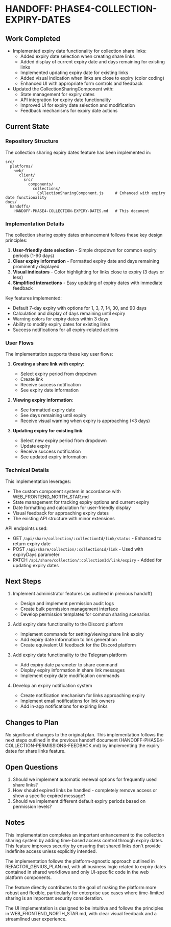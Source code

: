 # HANDOFF: PHASE4-COLLECTION-EXPIRY-DATES

## Work Completed
- Implemented expiry date functionality for collection share links:
  - Added expiry date selection when creating share links
  - Added display of current expiry date and days remaining for existing links
  - Implemented updating expiry date for existing links
  - Added visual indication when links are close to expiry (color coding)
  - Enhanced UI with appropriate form controls and feedback
- Updated the CollectionSharingComponent with:
  - State management for expiry dates
  - API integration for expiry date functionality
  - Improved UI for expiry date selection and modification
  - Feedback mechanisms for expiry date actions

## Current State

### Repository Structure
The collection sharing expiry dates feature has been implemented in:

```
src/
  platforms/
    web/
      client/
        src/
          components/
            collections/
              CollectionSharingComponent.js     # Enhanced with expiry date functionality
docs/
  handoffs/
    HANDOFF-PHASE4-COLLECTION-EXPIRY-DATES.md   # This document
```

### Implementation Details

The collection sharing expiry dates enhancement follows these key design principles:
1. **User-friendly date selection** - Simple dropdown for common expiry periods (1-90 days)
2. **Clear expiry information** - Formatted expiry date and days remaining prominently displayed
3. **Visual indicators** - Color highlighting for links close to expiry (3 days or less)
4. **Simplified interactions** - Easy updating of expiry dates with immediate feedback

Key features implemented:
- Default 7-day expiry with options for 1, 3, 7, 14, 30, and 90 days
- Calculation and display of days remaining until expiry
- Warning colors for expiry dates within 3 days
- Ability to modify expiry dates for existing links
- Success notifications for all expiry-related actions

### User Flows

The implementation supports these key user flows:

1. **Creating a share link with expiry**:
   - Select expiry period from dropdown
   - Create link
   - Receive success notification
   - See expiry date information

2. **Viewing expiry information**:
   - See formatted expiry date
   - See days remaining until expiry
   - Receive visual warning when expiry is approaching (≤3 days)

3. **Updating expiry for existing link**:
   - Select new expiry period from dropdown
   - Update expiry
   - Receive success notification
   - See updated expiry information

### Technical Details

This implementation leverages:
- The custom component system in accordance with WEB_FRONTEND_NORTH_STAR.md
- State management for tracking expiry options and current expiry
- Date formatting and calculation for user-friendly display
- Visual feedback for approaching expiry dates
- The existing API structure with minor extensions

API endpoints used:
- GET `/api/share/collection/:collectionId/link/status` - Enhanced to return expiry date
- POST `/api/share/collection/:collectionId/link` - Used with expiryDays parameter
- PATCH `/api/share/collection/:collectionId/link/expiry` - Added for updating expiry dates

## Next Steps
1. Implement administrator features (as outlined in previous handoff)
   - Design and implement permission audit logs
   - Create bulk permission management interface
   - Develop permission templates for common sharing scenarios

2. Add expiry date functionality to the Discord platform
   - Implement commands for setting/viewing share link expiry
   - Add expiry date information to link generation
   - Create equivalent UI feedback for the Discord platform

3. Add expiry date functionality to the Telegram platform
   - Add expiry date parameter to share command
   - Display expiry information in share link messages
   - Implement expiry date modification commands

4. Develop an expiry notification system
   - Create notification mechanism for links approaching expiry
   - Implement email notifications for link owners
   - Add in-app notifications for expiring links

## Changes to Plan
No significant changes to the original plan. This implementation follows the next steps outlined in the previous handoff document (HANDOFF-PHASE4-COLLECTION-PERMISSIONS-FEEDBACK.md) by implementing the expiry dates for share links feature.

## Open Questions
1. Should we implement automatic renewal options for frequently used share links?
2. How should expired links be handled - completely remove access or show a specific expired message?
3. Should we implement different default expiry periods based on permission levels?

## Notes
This implementation completes an important enhancement to the collection sharing system by adding time-based access control through expiry dates. This feature improves security by ensuring that shared links don't provide indefinite access unless explicitly intended.

The implementation follows the platform-agnostic approach outlined in REFACTOR_GENIUS_PLAN.md, with all business logic related to expiry dates contained in shared workflows and only UI-specific code in the web platform components.

The feature directly contributes to the goal of making the platform more robust and flexible, particularly for enterprise use cases where time-limited sharing is an important security consideration.

The UI implementation is designed to be intuitive and follows the principles in WEB_FRONTEND_NORTH_STAR.md, with clear visual feedback and a streamlined user experience. 